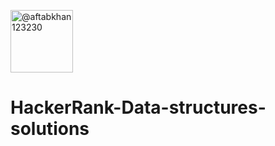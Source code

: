 <a href="https://www.hackerrank.com/aftabkhan123230" target="blank"><img align="center" src="https://raw.githubusercontent.com/rahuldkjain/github-profile-readme-generator/master/src/images/icons/Social/hackerrank.svg" alt="@aftabkhan123230" height="100" width="100" /></a>
# HackerRank-Data-structures-solutions
